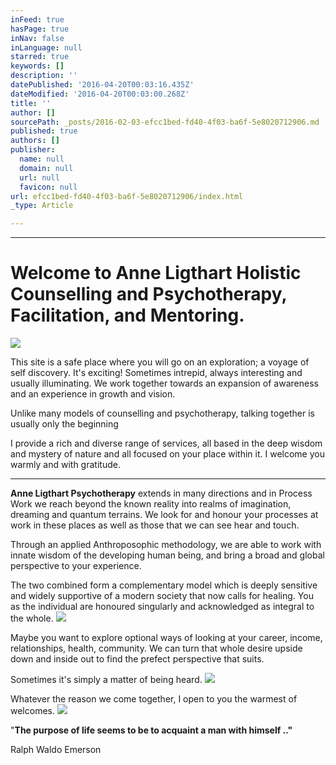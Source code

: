 ```yaml
---
inFeed: true
hasPage: true
inNav: false
inLanguage: null
starred: true
keywords: []
description: ''
datePublished: '2016-04-20T00:03:16.435Z'
dateModified: '2016-04-20T00:03:00.268Z'
title: ''
author: []
sourcePath: _posts/2016-02-03-efcc1bed-fd40-4f03-ba6f-5e8020712906.md
published: true
authors: []
publisher:
  name: null
  domain: null
  url: null
  favicon: null
url: efcc1bed-fd40-4f03-ba6f-5e8020712906/index.html
_type: Article

---
```

****

# Welcome to Anne Ligthart Holistic Counselling and Psychotherapy, Facilitation, and Mentoring.
![](https://the-grid-user-content.s3-us-west-2.amazonaws.com/41941f81-d0c6-463e-bc60-4b37f8694a7a.jpg)

This site is a safe place where you will go on an exploration; a voyage of self discovery. It's exciting! Sometimes intrepid, always interesting and usually illuminating. We work together towards an expansion of awareness and an experience in growth and vision. 

Unlike many models of counselling and psychotherapy, talking together is usually only the beginning

I provide a rich and diverse range of services, all based in the deep wisdom and mystery of nature and all focused on your place within it. I welcome you warmly and with gratitude. 

****

**Anne Ligthart Psychotherapy** extends in many directions and in Process Work we reach beyond the known reality into realms of imagination, dreaming and quantum terrains. We look for and honour your processes at work in these places as well as those that we can see hear and touch. 

Through an applied Anthroposophic methodology, we are able to work with innate wisdom of the developing human being, and bring a broad and global perspective to your experience. 

The two combined form a complementary model which is deeply sensitive and widely supportive of a modern society that now calls for healing. You as the individual are honoured singularly and acknowledged as integral to the whole. ![](https://the-grid-user-content.s3-us-west-2.amazonaws.com/89aa2df7-1604-40fc-acc7-b943b53b6524.jpg)

Maybe you want to explore optional ways of looking at your career, income, relationships, health, community. We can turn that whole desire upside down and inside out to find the prefect perspective that suits. 

Sometimes it's simply a matter of being heard. ![](https://the-grid-user-content.s3-us-west-2.amazonaws.com/09aa0b81-6664-44aa-a3ca-1a144ecb1783.jpg)

Whatever the reason we come together, I open to you the warmest of welcomes. ![](https://the-grid-user-content.s3-us-west-2.amazonaws.com/6ee8c4c7-c06a-44fd-be6e-d5e09c11f602.jpg)

"**The purpose of life seems to be to acquaint a man with himself .."**

Ralph Waldo Emerson
